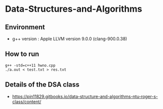 # Data-Structures-and-Algorithms


## Environment
  * g++ version : Apple LLVM version 9.0.0 (clang-900.0.38)

## How to run
	g++ -std=c++11 hwno.cpp
	./a.out < test.txt > res.txt

## Details of the DSA class
  * https://pin11829.gitbooks.io/data-structure-and-algorithms-ntu-roger-s-class/content/